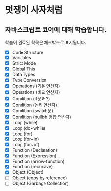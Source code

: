 
# 멋쟁이 사자처럼
## 자바스크립트 코어에 대해 학습합니다.

학습이 완료된 학목은 체크박스로 표시됩니다.

- [x] Code Structure
- [x] Variables
- [x] Strict Mode
- [x] Global This
- [x] Data Types
- [x] Type Conversion
- [x] Operations (기본 연산자)
- [x] Operations (비교 연산자)
- [x] Condition (if문과 ?)
- [x] Condition (논리 연산자)
- [x] Condition (switch문)
- [x] Condition (nullish 병합 연산자)
- [x] Loop (while)
- [x] Loop (do~while)
- [x] Loop (for)
- [x] Loop (for~in)
- [x] Loop (for~of)
- [x] Function (Declaration)
- [x] Function (Expression)
- [x] Function (arrow-function)
- [x] Function (recursive)
- [x] Object (Object)
- [ ] Object (copy by reference)
- [ ] Object (Garbage Collection)